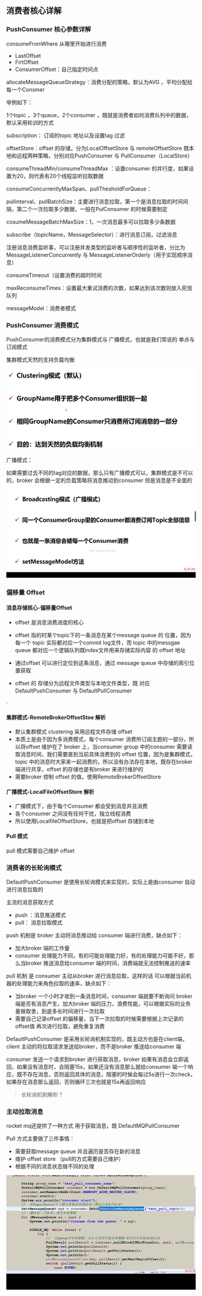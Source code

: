 ## 消费者核心详解

### PushConsumer 核心参数详解

consumeFromWhere 从哪里开始进行消费

- LastOffset
- FirtOffset
- ConsumerOffset：自己指定时间点

allocateMessageQueueStrategy：消费分配的策略，默认为AVG ，平均分配给每一个Consmer

举例如下：

1个topic ，3个queue，2个consumer ，既就是消费者如何消费队列中的数据，默认采用轮训的方式

subscription： 订阅的topic 地址以及设置tag 过滤

offsetStore：offset 的存储，分为LocalOffsetStore 与 remoteOffsetStore 既本地和远程两种策略，分别对应PushConsumer 与 PullConsumer（LocalStore）

consumeThreadMin/consumeThreadMax ：设置consumer 的并行度，如果设置为20，则代表有20个线程监听拉取数据

consumeConcurrentlyMaxSpan、pullThesholdForQueue：

pullinterval、pullBatchSize：主要进行消息拉取，第一个是消息拉取的时间间隔，第二个一次拉取多少数据，一般在PulConsumer 的时候需要制定



cosumeMessageBatchMaxSize：1，一次消息最多可以拉取多少条数据

subscribe（topicName，MessageSelector）：进行消息订阅，过滤消息

注册消息消费监听事，可以注册并发类型的监听者与顺序性的监听者，分比为MessageListenerConcurrently 与 MessageListenerOrderly（用于实现顺序消息）

consumeTimeout（设置消费的超时时间

maxReconsumeTimes：设置最大重试消费的次数，如果达到该次数则放入死信队列

messageModel：消费者模式





### PushConsumer 消费模式

PushConsumer的消费模式分为集群模式与 广播模式，也就是我们常说的 单点与订阅模式

集群模式天然的支持负载均衡

![image-20210520233222563](assets/image-20210520233222563.png)



广播模式：

如果需要过去不同的tag对应的数据，那么只有广播模式可以，集群模式是不可以的，broker 会根据一定的负载策略将消息推动到consumer 但是消息是不全面的

![image-20210520233801514](assets/image-20210520233801514.png)





### 偏移量 Offset

#### 消息存储核心-偏移量Offset

- offset 是消息消费进度的核心

- offset 指的时某个topic下的一条消息在某个message queue 的 位置，因为 每一个 topic 实际都对应一个commit log文件，而 topic 中的messgae queue 都对应一个逻辑队列既index文件用来存储实际内容 的 offset 地址

  

- 通过offset 可以进行定位到这条消息，通过 message queue 中存储的索引位置获取

- offset 的 存储分为远程文件类型与本地文件类型，既 对应 DefaultPushConsumer 与 DefaultPullConsumer

  

·



#### 集群模式-RemoteBrokerOffsetStoe 解析

- 默认集群模式 clustering 采用远程文件存储 offset
- 本质上是由于因为多消费模式，每个consumer 消费所订阅主题的一部分，所以将offset 维护在了 broker 上，当consumer group 中的consumer 需要读取消息时间，我们需要直到当前具体消费到的 offset 位置，因为是集群模式，topic 中的消息时大家来一起消费的，所以没有办法存在本地，既存在broker 端进行共享，offset 的存储也是有broker 来进行维护的
- 需要broker 控制 offset 的值，使用RemoteBrokerOffsetStore





#### 广播模式-LocalFileOffsetStore 解析

- 广播模式下，由于每个Consumer 都会受到消息并且消费
- 各个consumer 之间没有任何干扰，独立线程消费
- 所以使用LocalfileOffsetStore，也就是把offset 存储到本地



#### Pull 模式

pull 模式需要自己维护 offset



### 消费者的长轮询模式

DefaultPushConsumer 是使用长轮询模式来实现的，实际上是由consumer 自动进行消息拉取的



主流的消息获取方式

- push ：消息推送模式
- pull： 消息拉取模式

push 机制是 broker 主动将消息推动给 consumer 端进行消费，缺点如下：

- 加大broker 端的工作量
- consumer 处理能力不同，有的可能处理能力好，有的处理能力可能不好，那么当broker 推送消息给consumer 端的时间，消费端就无法控制推送的速率



pull 机制 是 consumer 主动从broker 进行消息拉取，这样的话 可以根据当前机器的处理能力来角色拉取的速率，缺点如下：

- 当broker 一个小时才收到一条消息时间，consumer 端就要不断询问 broker 端是否有消息产生，加大broker 端的压力，浪费性能，可以根据实际的业务量做取舍，到底多长时间进行一次拉取
- 需要自己记录offset 的偏移量，当下一次拉取的时候需要根据上次记录的offset值 再次进行拉取，避免重复消费



DefaultPushConsumer 是采用长轮询机制实现的，既主动方也是在client端，client 主动的将拉取请求发送给broker，而不是broker 推送给consumer 端

consumer 发送一个请求到broker 进行获取消息，broker 如果有消息会立即返回，如果没有消息时，会阻塞15s，如果还没有消息那么就给consumer 端一个响应，既不存在消息，否则返回具体的消息，阻塞的时候会每过5s进行一次check，如果存在消息那么返回，否则循环三次也就是15s再返回响应



> 长轮询机制解析？





### 主动拉取消息

rocket mq还提供了一种方式 用于获取消息，既 DefaultMQPullConsumer

Pull 方式主要做了三件事情：

- 需要获取message queue 并且遍历是否存在新的消息
- 维护 offset store （pull的方式需要自己维护）
- 根据不同的消息状态做不同的处理

![image-20210608001901314](assets/image-20210608001901314.png)

